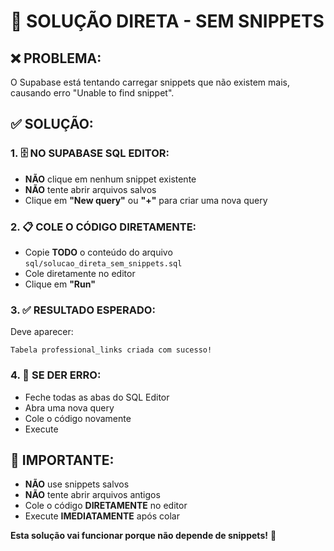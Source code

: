 # 🚨 SOLUÇÃO DIRETA - SEM SNIPPETS

## ❌ PROBLEMA:
O Supabase está tentando carregar snippets que não existem mais, causando erro "Unable to find snippet".

## ✅ SOLUÇÃO:

### 1. 🗄️ NO SUPABASE SQL EDITOR:
- **NÃO** clique em nenhum snippet existente
- **NÃO** tente abrir arquivos salvos
- Clique em **"New query"** ou **"+"** para criar uma nova query

### 2. 📋 COLE O CÓDIGO DIRETAMENTE:
- Copie **TODO** o conteúdo do arquivo `sql/solucao_direta_sem_snippets.sql`
- Cole diretamente no editor
- Clique em **"Run"**

### 3. ✅ RESULTADO ESPERADO:
Deve aparecer:
```
Tabela professional_links criada com sucesso!
```

### 4. 🔄 SE DER ERRO:
- Feche todas as abas do SQL Editor
- Abra uma nova query
- Cole o código novamente
- Execute

## 🎯 IMPORTANTE:
- **NÃO** use snippets salvos
- **NÃO** tente abrir arquivos antigos
- Cole o código **DIRETAMENTE** no editor
- Execute **IMEDIATAMENTE** após colar

**Esta solução vai funcionar porque não depende de snippets!** 🚀



































